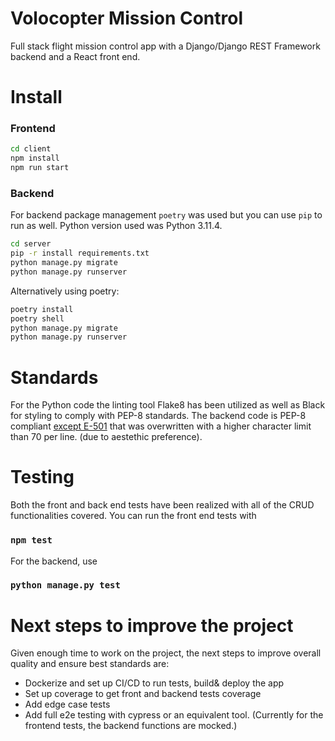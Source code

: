 # Volocopter Mission Control
Full stack flight mission control app with a Django/Django REST Framework backend and a React front end. 
# Install

### Frontend
```bash
cd client
npm install
npm run start
```
### Backend
For backend package management `poetry` was used but you can use `pip` to run as well. Python version used was Python 3.11.4.

```bash
cd server
pip -r install requirements.txt
python manage.py migrate
python manage.py runserver
```
Alternatively using poetry:
```bash
poetry install
poetry shell
python manage.py migrate
python manage.py runserver
```

# Standards
For the Python code the linting tool Flake8 has been utilized as well as Black for styling to comply with PEP-8 standards. The backend code is PEP-8 compliant [except E-501](https://www.flake8rules.com/rules/E501.html) that was overwritten with a higher character limit than 70 per line. (due to aestethic preference).
# Testing
Both the front and back end tests have been realized with all of the CRUD functionalities covered.
You can run the front end tests with 
### `npm test`
For the backend, use
### `python manage.py test`
# Next steps to improve the project
Given enough time to work on the project, the next steps to improve overall quality and ensure best standards are:
- Dockerize and set up CI/CD to run tests, build& deploy the app
- Set up coverage to get front and backend tests coverage
- Add edge case tests 
- Add full e2e testing with cypress or an equivalent tool. (Currently for the frontend tests, the backend functions are mocked.)
